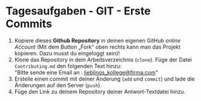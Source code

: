 # Tagesaufgaben - GIT - Erste Commits

1. Kopiere dieses **Github Repository** in deinen eigenen GitHub *online Account* (Mit dem Button „Fork“ oben rechts kann man das Projekt kopieren. Dazu musst du eingeloggt sein)!
2. Klone das Repository in dein Arbeitsverzeichnis (`clone`). Füge der Datei `Contributing.md` den folgenden Text hinzu: <br>"Bitte sende eine Email an : lieblings_kollege@firma.com"
3. Erstelle einen commit mit deiner Änderung (`add` und `commit`) und lade die Änderungen auf den Server (`push`).
4. Füge den Link zu deinem Repository deiner Antwort-Textdatei hinzu.
